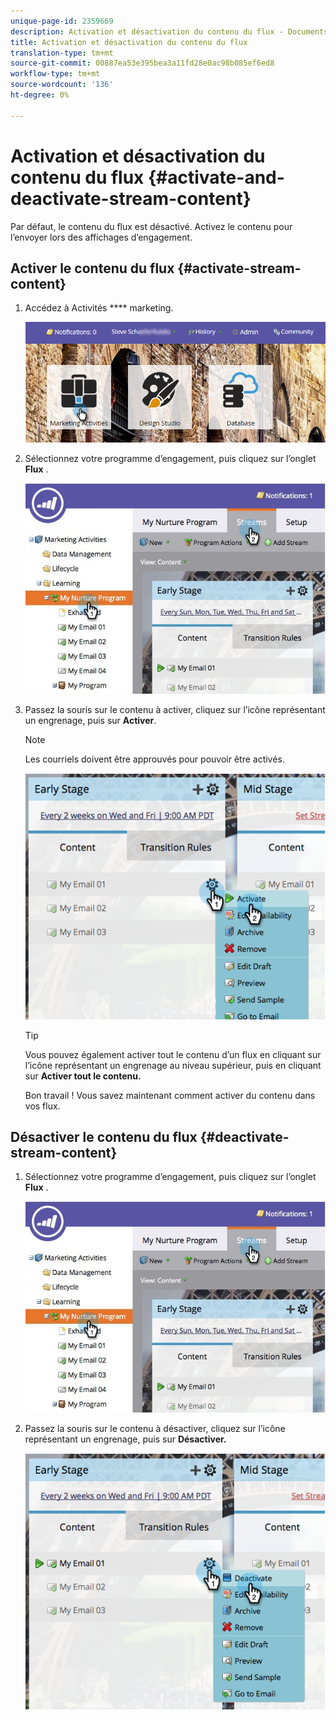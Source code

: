 ```yaml
---
unique-page-id: 2359669
description: Activation et désactivation du contenu du flux - Documents marketing - Documentation du produit
title: Activation et désactivation du contenu du flux
translation-type: tm+mt
source-git-commit: 00887ea53e395bea3a11fd28e0ac98b085ef6ed8
workflow-type: tm+mt
source-wordcount: '136'
ht-degree: 0%

---
```



# Activation et désactivation du contenu du flux {#activate-and-deactivate-stream-content}

Par défaut, le contenu du flux est désactivé. Activez le contenu pour l’envoyer lors des affichages d’engagement.

## Activer le contenu du flux {#activate-stream-content}

1. Accédez à Activités **** marketing.

   ![](assets/login-marketing-activities.png)

1. Sélectionnez votre programme d’engagement, puis cliquez sur l’onglet **Flux** .

   ![](assets/cloneasteam.jpg)

1. Passez la souris sur le contenu à activer, cliquez sur l’icône représentant un engrenage, puis sur **Activer**.

   >[!NOTE]
   >
   >Les courriels doivent être approuvés pour pouvoir être activés.

   ![](assets/image2014-9-15-16-3a33-3a42.png)

   >[!TIP]
   >
   >Vous pouvez également activer tout le contenu d’un flux en cliquant sur l’icône représentant un engrenage au niveau supérieur, puis en cliquant sur **Activer tout le contenu.**

   Bon travail ! Vous savez maintenant comment activer du contenu dans vos flux.

## Désactiver le contenu du flux {#deactivate-stream-content}

1. Sélectionnez votre programme d’engagement, puis cliquez sur l’onglet **Flux** .

   ![](assets/cloneasteam.jpg)

1. Passez la souris sur le contenu à désactiver, cliquez sur l’icône représentant un engrenage, puis sur **Désactiver.**

   ![](assets/image2014-9-15-16-3a34-3a25.png)

